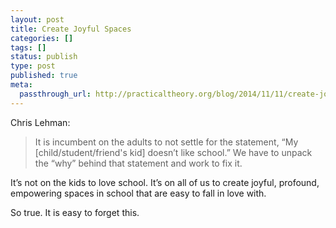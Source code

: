 ```yaml
---
layout: post
title: Create Joyful Spaces
categories: []
tags: []
status: publish
type: post
published: true
meta:
  passthrough_url: http://practicaltheory.org/blog/2014/11/11/create-joyful-space/
---
```


Chris Lehman:


>It is incumbent on the adults to not settle for the statement, “My [child/student/friend's kid] doesn’t like school.” We have to unpack the “why” behind that statement and work to fix it.
  
  
It’s not on the kids to love school. It’s on all of us to create joyful, profound, empowering spaces in school that are easy to fall in love with.



So true. It is easy to forget this.
